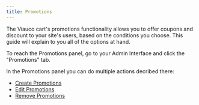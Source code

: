 ```yaml
---
title: Promotions
---
```


The Viauco cart's promotions functionality allows you to offer coupons and discount to your site's users, based on the conditions you choose. This guide will explain to you all of the options at hand.

To reach the Promotions panel, go to your Admin Interface and click the "Promotions" tab.

In the Promotions panel you can do multiple actions decribed there:

* [Create Promotions](/user/promotions/creating_promotions.html)
* [Edit Promotions](/user/promotions/editing_promotions.html)
* [Remove Promotions](/user/promotions/removing_promotions.html)

